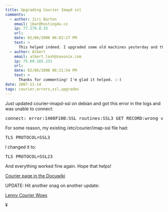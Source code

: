 ```yaml
---
title: Upgrading Courier Imapd ssl
comments:
  - author: Jiri Barton
    email: jbar@hosting4u.cz
    ip: 77.179.8.33
    url:
    date: 02/06/2008 06:02:27 PM
    text: >
      This helped indeed. I upgraded some old machines yesterday and that is what happened. I see your page is kind of old but the advice is still valid - for me. Problem solved!
  - author: Albert
    email: albert.lash@savonix.com
    ip: 75.69.165.231
    url:
    date: 02/06/2008 06:21:54 PM
    text: >
      Thanks for commenting! I'm glad it helped. :-)
date: 2007-11-14
tags: courier,errors,ssl,upgrades
---
```

<span style="display: inline;">

Just updated courier-imapd-ssl on debian and got this error in the logs and was unable to connect:

<pre class="sh_sh">
connect: error:1408F10B:SSL routines:SSL3_GET_RECORD:wrong version number
</pre>

For some reason, my existing /etc/courier/imap-ssl file had:

<pre class="sh_sh">
TLS_PROTOCOL=SSL3
</pre>

I changed it to:

<pre class="sh_sh">
TLS_PROTOCOL=SSL23
</pre>

And everything worked fine again. Hope that helps!

<a href="http://www.savonix.com/wiki/Courier">Courier page in the Docuwiki</a>

UPDATE: Hit another snag on another update:

<a href="http://www.docunext.com/blog/2008/04/lenny-courier-woes.html">Lenny Courier Woes</a>

¥

